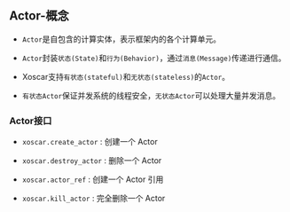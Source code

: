 ## Actor-概念

- `Actor`是自包含的计算实体，表示框架内的各个计算单元。

- `Actor`封装`状态(State)`和`行为(Behavior)`，通过`消息(Message)`传递进行通信。

- Xoscar支持`有状态(stateful)`和`无状态(stateless)`的`Actor`。

- `有状态Actor`保证并发系统的线程安全，`无状态Actor`可以处理大量并发消息。

### Actor接口

- `xoscar.create_actor` : 创建一个 Actor

- `xoscar.destroy_actor` : 删除一个 Actor

- `xoscar.actor_ref` : 创建一个 Actor 引用

- `xoscar.kill_actor` : 完全删除一个 Actor
